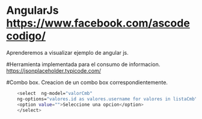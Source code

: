 # AngularJs    https://www.facebook.com/ascodecodigo/

Aprenderemos a visualizar ejemplo de angular js.

#Herramienta implementada para el consumo de informacion.
https://jsonplaceholder.typicode.com/

#Combo box.
Creacion de un combo box correspondientemente.


```sh
    <select  ng-model="valorCmb" 
    ng-options="valores.id as valores.username for valores in listaCmb" >
    <option value="">Seleccione una opcion</option>
    </select>
```